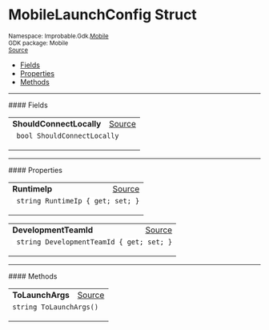
# MobileLaunchConfig Struct
<sup>
Namespace: Improbable.Gdk.<a href="{{urlRoot}}/api/mobile-index">Mobile</a><br/>
GDK package: Mobile<br/>
<a href="https://www.github.com/spatialos/gdk-for-unity/blob/51790202/workers/unity/Packages/io.improbable.gdk.mobile/Editor/MobileLaunchConfig.cs/#L11">Source</a>
<style>
a code {
                    padding: 0em 0.25em!important;
}
code {
                    background-color: #ffffff!important;
}
</style>
</sup>
<nav id="pageToc" class="page-toc"><ul><li><a href="#fields">Fields</a>
<li><a href="#properties">Properties</a>
<li><a href="#methods">Methods</a>
</ul></nav>








</p>
<hr style="width:100%; border-top-color:#d8d8d8" />
#### Fields


</p>




<table width="100%">
    <tr>
        <td style="border-right:none"><a id="shouldconnectlocally"></a><b>ShouldConnectLocally</b></td>
        <td style="border-left:none; text-align:right"><a href="https://www.github.com/spatialos/gdk-for-unity/blob/51790202/workers/unity/Packages/io.improbable.gdk.mobile/Editor/MobileLaunchConfig.cs/#L16">Source</a></td>
    </tr>
    <tr>
        <td colspan="2">
<code> bool ShouldConnectLocally</code></p>


</td>
    </tr>
</table>





</p>
<hr style="width:100%; border-top-color:#d8d8d8" />
#### Properties


</p>




<table width="100%">
    <tr>
        <td style="border-right:none"><a id="runtimeip"></a><b>RuntimeIp</b></td>
        <td style="border-left:none; text-align:right"><a href="https://www.github.com/spatialos/gdk-for-unity/blob/51790202/workers/unity/Packages/io.improbable.gdk.mobile/Editor/MobileLaunchConfig.cs/#L18">Source</a></td>
    </tr>
    <tr>
        <td colspan="2">
<code> string RuntimeIp { get; set; }</code></p>



</td>
    </tr>
</table>


<table width="100%">
    <tr>
        <td style="border-right:none"><a id="developmentteamid"></a><b>DevelopmentTeamId</b></td>
        <td style="border-left:none; text-align:right"><a href="https://www.github.com/spatialos/gdk-for-unity/blob/51790202/workers/unity/Packages/io.improbable.gdk.mobile/Editor/MobileLaunchConfig.cs/#L24">Source</a></td>
    </tr>
    <tr>
        <td colspan="2">
<code> string DevelopmentTeamId { get; set; }</code></p>



</td>
    </tr>
</table>






</p>
<hr style="width:100%; border-top-color:#d8d8d8" />
#### Methods


</p>




<table width="100%">
    <tr>
        <td style="border-right:none"><a id="tolaunchargs"></a><b>ToLaunchArgs</b></td>
        <td style="border-left:none; text-align:right"><a href="https://www.github.com/spatialos/gdk-for-unity/blob/51790202/workers/unity/Packages/io.improbable.gdk.mobile/Editor/MobileLaunchConfig.cs/#L32">Source</a></td>
    </tr>
    <tr>
        <td colspan="2">
<code>string ToLaunchArgs()</code></p>






</td>
    </tr>
</table>






